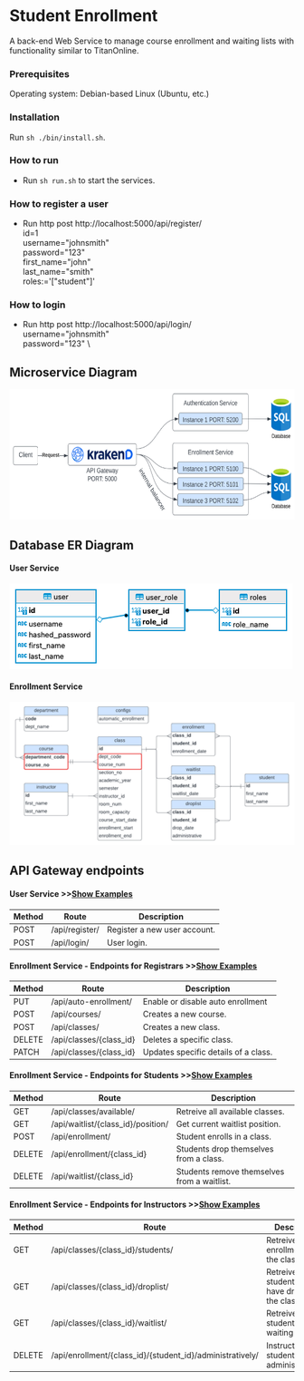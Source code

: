 # Student Enrollment
A back-end Web Service to manage course enrollment and waiting lists with functionality similar to TitanOnline.

### Prerequisites
Operating system: Debian-based Linux (Ubuntu, etc.) 

### Installation
Run `sh ./bin/install.sh`.

### How to run
- Run `sh run.sh` to start the services.

### How to register a user
- Run http post http://localhost:5000/api/register/ \
    id=1 \
    username="johnsmith" \
    password="123" \
    first_name="john" \
    last_name="smith" \
    roles:='["student"]'
    
### How to login
- Run http post http://localhost:5000/api/login/ \
    username="johnsmith" \
    password="123" \

## Microservice Diagram
<img src="https://raw.githubusercontent.com/NLTN/Assets/main/StudentEnrollment/APIGateway.svg" height="230">

## Database ER Diagram
#### User Service
<img src="https://github.com/NLTN/Assets/blob/main/StudentEnrollment/UserERDiagram.png?raw=true">

#### Enrollment Service
<img src="https://github.com/NLTN/Assets/blob/main/StudentEnrollment/EnrollmentERDiagram.png?raw=true">

## API Gateway endpoints
#### User Service >>[Show Examples](../../wiki/Examples-‐-User-Endpoints)
| Method | Route            | Description                   |
|--------|------------------|-------------------------------|
|POST    | /api/register/	| Register a new user account.	|
|POST    | /api/login/		| User login.                   |

#### Enrollment Service - Endpoints for Registrars >>[Show Examples](../../wiki/Examples-‐-Registrar-Endpoints)
| Method | Route                    | Description                               |
|--------|--------------------------|-------------------------------------------|
|PUT     | /api/auto-enrollment/    | Enable or disable auto enrollment         |
|POST    | /api/courses/            | Creates a new course.                     |
|POST    | /api/classes/            | Creates a new class.                      |
|DELETE  | /api/classes/{class_id}  | Deletes a specific class.                 |
|PATCH   | /api/classes/{class_id}  | Updates specific details of a class.      |


#### Enrollment Service - Endpoints for Students >>[Show Examples](../../wiki/Examples-‐-Student-Endpoints)
| Method | Route                                | Description                                |
|--------|--------------------------------------|--------------------------------------------|
|GET     | /api/classes/available/              | Retreive all available classes.            |
|GET     | /api/waitlist/{class_id}/position/   | Get current waitlist position.             |
|POST    | /api/enrollment/                     | Student enrolls in a class.                |
|DELETE  | /api/enrollment/{class_id}           | Students drop themselves from a class.     |
|DELETE  | /api/waitlist/{class_id}             | Students remove themselves from a waitlist.|

#### Enrollment Service - Endpoints for Instructors >>[Show Examples](../../wiki/Examples-‐-Instructor-Endpoints)
| Method | Route                                | Description                               |
|--------|--------------------------------------|-------------------------------------------|
|GET     | /api/classes/{class_id}/students/    | Retreive current enrollment for the classes.  |
|GET     | /api/classes/{class_id}/droplist/    | Retreive students who have dropped the class  |
|GET     | /api/classes/{class_id}/waitlist/    | Retreive students in the waiting list        |
|DELETE  | /api/enrollment/{class_id}/{student_id}/administratively/   | Instructors drop students administratively. |
